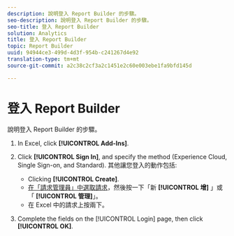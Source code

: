 ```yaml
---
description: 說明登入 Report Builder 的步驟。
seo-description: 說明登入 Report Builder 的步驟。
seo-title: 登入 Report Builder
solution: Analytics
title: 登入 Report Builder
topic: Report Builder
uuid: 94944ce3-499d-4d3f-954b-c241267d4e92
translation-type: tm+mt
source-git-commit: a2c38c2cf3a2c1451e2c60e003ebe1fa9bfd145d

---
```



# 登入 Report Builder

說明登入 Report Builder 的步驟。

1. In Excel, click **[!UICONTROL Add-Ins]**.
1. Click **[!UICONTROL Sign In]**, and specify the method (Experience Cloud, Single Sign-on, and Standard). 其他讓您登入的動作包括:

   * Clicking **[!UICONTROL Create]**.
   * [在「請求管理員」中選取請求](../../../analyze/report-builder/manage-requests/r-arb-manage-requests.md)，然後按一下「新 **[!UICONTROL 增]** 」或「 **[!UICONTROL 管理]**」。
   * 在 Excel 中的請求上按兩下。

1. Complete the fields on the [!UICONTROL Login] page, then click **[!UICONTROL OK]**.

